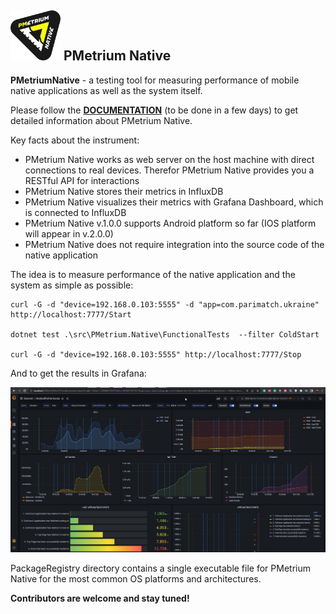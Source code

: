 ## <img src="Assets/PMetriumNativeLogo.png" width="80" height="80"> PMetrium Native


**PMetriumNative** - a testing tool for measuring performance of mobile native applications as well as the system itself.

Please follow the **[DOCUMENTATION](README.md)** (to be done in a few days) to get detailed information about PMetrium Native. 

Key facts about the instrument:
- PMetrium Native works as web server on the host machine with direct connections to real devices. Therefor PMetrium Native provides you a RESTful API for interactions
- PMetrium Native stores their metrics in InfluxDB
- PMetrium Native visualizes their metrics with Grafana Dashboard, which is connected to InfluxDB
- PMetrium Native v.1.0.0 supports Android platform so far (IOS platform will appear in v.2.0.0)
- PMetrium Native does not require integration into the source code of the native application

The idea is to measure performance of the native application and the system as simple as possible:

```shell
curl -G -d "device=192.168.0.103:5555" -d "app=com.parimatch.ukraine" http://localhost:7777/Start

dotnet test .\src\PMetrium.Native\FunctionalTests  --filter ColdStart

curl -G -d "device=192.168.0.103:5555" http://localhost:7777/Stop
```

And to get the results in Grafana:<br>

<img src="Assets/PMNGrafana_1.jpg">

PackageRegistry directory contains a single executable file for PMetrium Native for the most common OS platforms and architectures.

**Contributors are welcome and stay tuned!**



 
